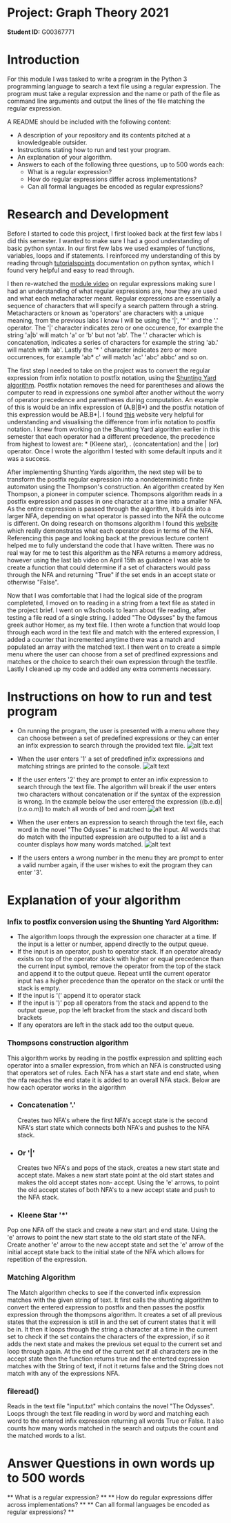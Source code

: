 # Project: Graph Theory 2021

**Student ID:** G00367771

# Introduction
For this module I was tasked to write a program in the Python 3 programming language to search a text file using a regular expression. The program must take a regular expression and the name or path of the file as command line arguments and output the lines of the file matching the regular expression.

A README should be included with the following content: 

* A description of your repository and its contents pitched at a knowledgeable outsider.
* Instructions stating how to run and test your program.
* An explanation of your algorithm.
* Answers to each of the following three questions, up to 500 words each:
  * What is a regular expression?
  * How do regular expressions differ across implementations?
  * Can all formal languages be encoded as regular expressions?

# Research and Development
Before I started to code this project, I first looked back at the first few labs I did this semester. I wanted to make sure I had a good understanding of basic python syntax. In our first few labs we used examples of functions, variables, loops and if statements. I reinforced my understanding of this by reading through [tutorialspoints](https://www.tutorialspoint.com/python/python_basic_syntax.html) documentation on python syntax, which I found very helpful and easy to read through.

I then re-watched the [module video](https://web.microsoftstream.com/video/166bc23b-d814-42f6-90df-5748712026bc) on regular expressions making sure I had an understanding of what regular expressions are, how they are used and what each metacharacter meant. Regular expressions are essentially a sequence of characters that will specify a search pattern through a string. Metacharacters or known as 'operators' are characters with a unique meaning, from the previous labs I know I will be using the '|', '* ' and the '.' operator. The '|' character indicates zero or one occurence, for example the string 'a|b' will match  'a' or 'b' but not 'ab'. The '.' character which is concatenation, indicates a series of characters for example the string 'ab.' will match with 'ab'. Lastly the '* ' character indicates zero or more occurrences, for example 'ab* c' will match 'ac' 'abc' abbc' and so on.

The first step I needed to take on the project was to convert the regular expression from infix notation to postfix notation, using the [Shunting Yard algorithm](https://en.wikipedia.org/wiki/Shunting-yard_algorithm). Postfix notation removes the need for parentheses and allows the computer to read in expressions one symbol after another without the worry of operator precedence and parentheses during computation. An example of this is would be an infix expression of (A.B|B*) and the postfix notation of this expression would be AB.B*|. I found [this](http://www.cs.man.ac.uk/~pjj/cs212/fix.html#:~:text=Infix%2C%20Postfix%20and%20Prefix%20notations,operators%20that%20take%20two%20operands.&text=Operators%20are%20written%20in%2Dbetween%20their%20operands.) website very helpful for understanding and visualising the difference from infix notation to postfix notation. I knew from working on the Shunting Yard algorithm earlier in this semester that each operator had a different precedence, the precedence from highest to lowest are: * (Kleene star), . (concatentation) and the | (or) operator. Once I wrote the algorithm I tested with some default inputs and it was a success.

After implementing Shunting Yards algorithm, the next step will be to transform the postfix regular expression into a nondeterministic finite automaton using the Thompson's construction. An algorithm created by Ken Thompson, a pioneer in computer science. Thompsons algorithm reads in a postfix expression and passes in one character at a time into a smaller NFA. As the entire expression is passed through the algorithm, it builds into a larger NFA, depending on what operator is passed into the NFA the outcome is different. On doing research on thomsons algorithm I found this [website](http://www.cs.may.ie/staff/jpower/Courses/Previous/parsing/node5.html) which really demonstrates what each operator does in terms of the NFA. Referencing this page and looking back at the previous lecture content helped me to fully understand the code that I have written. There was no real way for me to test this algorithm as the NFA returns a memory address, however using the last lab video on April 15th as guidance I was able to create a function that could determine if a set of characters would pass through the NFA and returning "True" if the set ends in an accept state or otherwise "False".

Now that I was comfortable that I had the logical side of the program completeted, I moved on to reading in a string from a text file as stated in the project brief. I went on w3schools to learn about file reading, after testing a file read of a single string. I added "The Odysses" by the famous greek author Homer, as my text file. I then wrote a function that would loop through each word in the text file and match with the entered expression, I added a counter that incremented anytime there was a match and populated an array with the matched text. I then went on to create a simple menu where the user can choose from a set of predfined expressions and matches or the choice to search their own expression through the textfile. Lastly I cleaned up my code and added any extra comments necessary.

# Instructions on how to run and test program
* On running the program, the user is presented with a menu where they can choose between a set of predefined expressions or they can enter an infix expression to search through the provided text file. ![alt text](https://github.com/johngroves1/graph-theory-project/blob/main/UserGuideImages/Menucmd.PNG)

* When the user enters '1' a set of predefined infix expressions and matching strings are printed to the console. ![alt text](https://github.com/johngroves1/graph-theory-project/blob/main/UserGuideImages/predefined.PNG)

* If the user enters '2' they are prompt to enter an infix expression to search through the text file. The algorithm will break if the user enters two characters without concatenation or if the syntax of the expression is wrong. In the example below the user entered the expression ((b.e.d)|(r.o.o.m)) to match all words of bed and room.![alt text](https://github.com/johngroves1/graph-theory-project/blob/main/UserGuideImages/EnteredExpression.PNG)

* When the user enters an expression to search through the text file, each word in the novel "The Odysses" is matched to the input. All words that do match with the inputted expression are outputted to a list and a counter displays how many words matched. ![alt text](https://github.com/johngroves1/graph-theory-project/blob/main/UserGuideImages/MatchingOutput.PNG)

* If the users enters a wrong number in the menu they are prompt to enter a valid number again, if the user wishes to exit the program they can enter '3'.

# Explanation of your algorithm

### Infix to postfix conversion using the Shunting Yard Algorithm:
 * The algorithm loops through the expression one character at a time. If the input is a letter or number, append directly to the output queue.
 * If the input is an operator, push to operator stack. If an operator already exists on top of the operator stack with higher or equal precedence than the current input symbol, remove the operator from the top of the stack and append it to the output queue. Repeat until the current operator input has a higher precedence than the operator on the stack or until the stack is empty.
 * If the input is '(' append it to operator stack
 * If the input is ')' pop all operators from the stack and append to the output queue, pop the left bracket from the stack and discard both brackets
 * If any operators are left in the stack add too the output queue.

### Thompsons construction algorithm 
This algorithm works by reading in the postfix expression and splitting each operator into a smaller expression, from which an NFA is constructed using that operators set of rules. Each NFA has a start state and end state, when the nfa reaches the end state it is added to an overall NFA stack. Below are how each operator works in the algorithm
* ### Concatenation '.'
  Creates two NFA's where the first NFA's accept state is the second NFA's start state which connects both NFA's and pushes to the NFA stack.
  
* ### Or '|'
  Creates two NFA's and pops of the stack, creates a new start state and accept state. Makes a new start state point at the old start states and makes the old accept states non-  accept. Using the 'e' arrows, to point the old accept states of both NFA's to a new accept state and push to the NFA stack.
  
 * ### Kleene Star '*'
 Pop one NFA off the stack and create a new start and end state. Using the 'e' arrows to point the new start state to the old start state of the NFA. Create another 'e' arrow to the new accept state and set the 'e' arrow of the initial accept state back to the initial state of the NFA which allows for repetition of the expression. 
 
### Matching Algorithm
The Match algorithm checks to see if the converted infix expression matches with the given string of text. It first calls the shunting algorithm to convert the entered expression to postfix and then passes the postfix expression through the thompsons algorithm. It creates a set of all previous states that the expression is still in and the set of current states that it will be in. It then it loops through the string a character at a time in the current set to check if the set contains the characters of the expression, if so it adds the next state and makes the previous set equal to the current set and loop through again. At the end of the current set if all characters are in the accept state then the function returns true and the enterted expression matches with the String of text, if not it returns false and the String does not match with any of the expressions NFA.

### fileread()
Reads in the text file "input.txt" which contains the novel "The Odysses". Loops through the text file reading in word by word and matching each word to the entered infix expression returning all words True or False. It also counts how many words matched in the search and outputs the count and the matched words to a list. 

# Answer Questions in own words up to 500 words

** What is a regular expression? **
** How do regular expressions differ across implementations? **
** Can all formal languages be encoded as regular expressions? **
